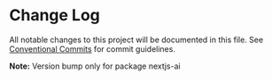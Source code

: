 # Change Log

All notable changes to this project will be documented in this file.
See [Conventional Commits](https://conventionalcommits.org) for commit guidelines.



**Note:** Version bump only for package nextjs-ai
